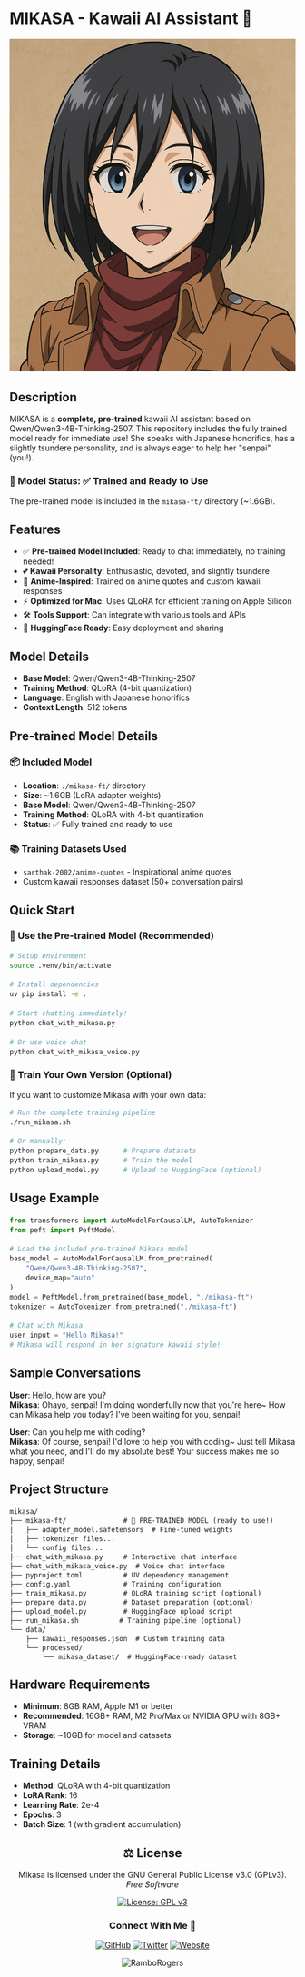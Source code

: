 # MIKASA - Kawaii AI Assistant 🌸

![MIKASA](./media/mikasa.png)

## Description

MIKASA is a **complete, pre-trained** kawaii AI assistant based on Qwen/Qwen3-4B-Thinking-2507. This repository includes the fully trained model ready for immediate use! She speaks with Japanese honorifics, has a slightly tsundere personality, and is always eager to help her "senpai" (you!).

### 🎉 Model Status: ✅ **Trained and Ready to Use**
The pre-trained model is included in the `mikasa-ft/` directory (~1.6GB).

## Features

- ✅ **Pre-trained Model Included**: Ready to chat immediately, no training needed!
- 💕 **Kawaii Personality**: Enthusiastic, devoted, and slightly tsundere
- 🎌 **Anime-Inspired**: Trained on anime quotes and custom kawaii responses
- ⚡ **Optimized for Mac**: Uses QLoRA for efficient training on Apple Silicon
- 🛠️ **Tools Support**: Can integrate with various tools and APIs
- 🤗 **HuggingFace Ready**: Easy deployment and sharing

## Model Details

- **Base Model**: Qwen/Qwen3-4B-Thinking-2507
- **Training Method**: QLoRA (4-bit quantization)
- **Language**: English with Japanese honorifics
- **Context Length**: 512 tokens

## Pre-trained Model Details

### 📦 Included Model
- **Location**: `./mikasa-ft/` directory
- **Size**: ~1.6GB (LoRA adapter weights)
- **Base Model**: Qwen/Qwen3-4B-Thinking-2507
- **Training Method**: QLoRA with 4-bit quantization
- **Status**: ✅ Fully trained and ready to use

### 📚 Training Datasets Used
- `sarthak-2002/anime-quotes` - Inspirational anime quotes
- Custom kawaii responses dataset (50+ conversation pairs)

## Quick Start

### 🚀 Use the Pre-trained Model (Recommended)

```bash
# Setup environment
source .venv/bin/activate

# Install dependencies
uv pip install -e .

# Start chatting immediately!
python chat_with_mikasa.py

# Or use voice chat
python chat_with_mikasa_voice.py
```

### 🔧 Train Your Own Version (Optional)

If you want to customize Mikasa with your own data:

```bash
# Run the complete training pipeline
./run_mikasa.sh

# Or manually:
python prepare_data.py      # Prepare datasets
python train_mikasa.py      # Train the model
python upload_model.py      # Upload to HuggingFace (optional)
```

## Usage Example

```python
from transformers import AutoModelForCausalLM, AutoTokenizer
from peft import PeftModel

# Load the included pre-trained Mikasa model
base_model = AutoModelForCausalLM.from_pretrained(
    "Qwen/Qwen3-4B-Thinking-2507",
    device_map="auto"
)
model = PeftModel.from_pretrained(base_model, "./mikasa-ft")
tokenizer = AutoTokenizer.from_pretrained("./mikasa-ft")

# Chat with Mikasa
user_input = "Hello Mikasa!"
# Mikasa will respond in her signature kawaii style!
```

## Sample Conversations

**User**: Hello, how are you?  
**Mikasa**: Ohayo, senpai! I'm doing wonderfully now that you're here~ How can Mikasa help you today? I've been waiting for you, senpai!

**User**: Can you help me with coding?  
**Mikasa**: Of course, senpai! I'd love to help you with coding~ Just tell Mikasa what you need, and I'll do my absolute best! Your success makes me so happy, senpai!

## Project Structure

```
mikasa/
├── mikasa-ft/              # 🎉 PRE-TRAINED MODEL (ready to use!)
│   ├── adapter_model.safetensors  # Fine-tuned weights
│   ├── tokenizer files...
│   └── config files...
├── chat_with_mikasa.py     # Interactive chat interface
├── chat_with_mikasa_voice.py  # Voice chat interface
├── pyproject.toml          # UV dependency management
├── config.yaml             # Training configuration
├── train_mikasa.py         # QLoRA training script (optional)
├── prepare_data.py         # Dataset preparation (optional)
├── upload_model.py         # HuggingFace upload script
├── run_mikasa.sh          # Training pipeline (optional)
└── data/
    ├── kawaii_responses.json  # Custom training data
    └── processed/
        └── mikasa_dataset/  # HuggingFace-ready dataset
```

## Hardware Requirements

- **Minimum**: 8GB RAM, Apple M1 or better
- **Recommended**: 16GB+ RAM, M2 Pro/Max or NVIDIA GPU with 8GB+ VRAM
- **Storage**: ~10GB for model and datasets

## Training Details

- **Method**: QLoRA with 4-bit quantization
- **LoRA Rank**: 16
- **Learning Rate**: 2e-4
- **Epochs**: 3
- **Batch Size**: 1 (with gradient accumulation)


<div align="center">

## ⚖️ License

<p>
Mikasa is licensed under the GNU General Public License v3.0 (GPLv3).<br>
<em>Free Software</em>
</p>

[![License: GPL v3](https://img.shields.io/badge/License-GPLv3-blue.svg?style=for-the-badge)](https://www.gnu.org/licenses/gpl-3.0)

### Connect With Me 🤝

[![GitHub](https://img.shields.io/badge/GitHub-RamboRogers-181717?style=for-the-badge&logo=github)](https://github.com/RamboRogers)
[![Twitter](https://img.shields.io/badge/Twitter-@rogerscissp-1DA1F2?style=for-the-badge&logo=twitter)](https://x.com/rogerscissp)
[![Website](https://img.shields.io/badge/Web-matthewrogers.org-00ADD8?style=for-the-badge&logo=google-chrome)](https://matthewrogers.org)

![RamboRogers](media/ramborogers.png)

</div>